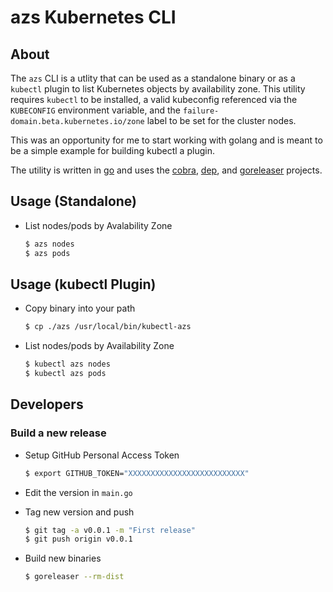 # azs Kubernetes CLI


## About

The `azs` CLI is a utlity that can be used as a standalone binary or as a `kubectl` plugin to list Kubernetes objects by availability zone. This utility requires
`kubectl` to be installed, a valid kubeconfig referenced via the `KUBECONFIG` environment variable, and the `failure-domain.beta.kubernetes.io/zone`
label to be set for the cluster nodes.

This was an opportunity for me to start working with golang and is meant to be a simple example for building kubectl a plugin.

The utility is written in [go](https://golang.org) and uses the [cobra](https://github.com/spf13/cobra), [dep](https://github.com/golang/dep), and [goreleaser](https://goreleaser.com) projects.



## Usage (Standalone)

- List nodes/pods by Avalability Zone

    ```bash
    $ azs nodes
    $ azs pods
    ```

## Usage (kubectl Plugin)

- Copy binary into your path

    ```bash
    $ cp ./azs /usr/local/bin/kubectl-azs
    ```


- List nodes/pods by Availability Zone

    ```bash
    $ kubectl azs nodes
    $ kubectl azs pods
    ```

## Developers

### Build a new release

- Setup GitHub Personal Access Token

    ```bash
    $ export GITHUB_TOKEN="XXXXXXXXXXXXXXXXXXXXXXXXXX"
    ```

- Edit the version in `main.go`

- Tag new version and push

    ```bash
    $ git tag -a v0.0.1 -m "First release"
    $ git push origin v0.0.1
    ```

- Build new binaries

    ```bash
    $ goreleaser --rm-dist
    ```

